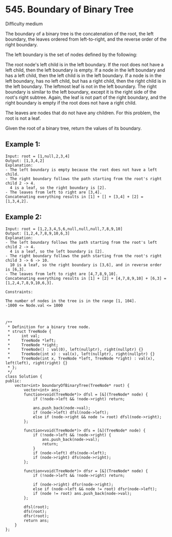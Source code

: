 # 545. Boundary of Binary Tree
Difficulty medium

The boundary of a binary tree is the concatenation of the root, the left boundary, the leaves ordered from left-to-right, and the reverse order of the right boundary.

The left boundary is the set of nodes defined by the following:

The root node's left child is in the left boundary. If the root does not have a left child, then the left boundary is empty.
If a node in the left boundary and has a left child, then the left child is in the left boundary.
If a node is in the left boundary, has no left child, but has a right child, then the right child is in the left boundary.
The leftmost leaf is not in the left boundary.
The right boundary is similar to the left boundary, except it is the right side of the root's right subtree. Again, the leaf is not part of the right boundary, and the right boundary is empty if the root does not have a right child.

The leaves are nodes that do not have any children. For this problem, the root is not a leaf.

Given the root of a binary tree, return the values of its boundary.


## Example 1:
```
Input: root = [1,null,2,3,4]
Output: [1,3,4,2]
Explanation:
- The left boundary is empty because the root does not have a left child.
- The right boundary follows the path starting from the root's right child 2 -> 4.
  4 is a leaf, so the right boundary is [2].
- The leaves from left to right are [3,4].
Concatenating everything results in [1] + [] + [3,4] + [2] = [1,3,4,2].
```


## Example 2:
```
Input: root = [1,2,3,4,5,6,null,null,null,7,8,9,10]
Output: [1,2,4,7,8,9,10,6,3]
Explanation:
- The left boundary follows the path starting from the root's left child 2 -> 4.
  4 is a leaf, so the left boundary is [2].
- The right boundary follows the path starting from the root's right child 3 -> 6 -> 10.
  10 is a leaf, so the right boundary is [3,6], and in reverse order is [6,3].
- The leaves from left to right are [4,7,8,9,10].
Concatenating everything results in [1] + [2] + [4,7,8,9,10] + [6,3] = [1,2,4,7,8,9,10,6,3].
```


```
Constraints:

The number of nodes in the tree is in the range [1, 104].
-1000 <= Node.val <= 1000
```


#
```
/**
 * Definition for a binary tree node.
 * struct TreeNode {
 *     int val;
 *     TreeNode *left;
 *     TreeNode *right;
 *     TreeNode() : val(0), left(nullptr), right(nullptr) {}
 *     TreeNode(int x) : val(x), left(nullptr), right(nullptr) {}
 *     TreeNode(int x, TreeNode *left, TreeNode *right) : val(x), left(left), right(right) {}
 * };
 */
class Solution {
public:
    vector<int> boundaryOfBinaryTree(TreeNode* root) {
        vector<int> ans;
        function<void(TreeNode*)> dfsl = [&](TreeNode* node) {
            if (!node->left && !node->right) return;

            ans.push_back(node->val);
            if (node->left) dfsl(node->left);
            else if (node->right && node != root) dfsl(node->right);
        };

        function<void(TreeNode*)> dfs = [&](TreeNode* node) {
            if (!node->left && !node->right) {
                ans.push_back(node->val);
                return;
            }
            if (node->left) dfs(node->left);
            if (node->right) dfs(node->right);
        };

        function<void(TreeNode*)> dfsr = [&](TreeNode* node) {
            if (!node->left && !node->right) return;

            if (node->right) dfsr(node->right);
            else if (node->left && node != root) dfsr(node->left);
            if (node != root) ans.push_back(node->val);
        };

        dfsl(root);
        dfs(root);
        dfsr(root);
        return ans;
    }
};
```